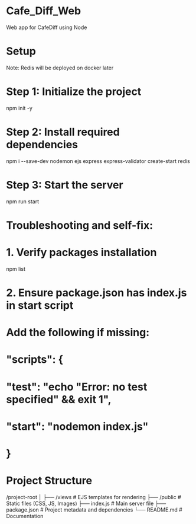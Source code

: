 # Cafe_Diff_Web
Web app for CafeDiff using Node 


# Setup

Note: Redis will be deployed on docker later

# Step 1: Initialize the project
npm init -y

# Step 2: Install required dependencies
npm i --save-dev nodemon ejs express express-validator create-start redis

# Step 3: Start the server
npm run start

# Troubleshooting and self-fix:
# 1. Verify packages installation
npm list

# 2. Ensure package.json has index.js in start script
# Add the following if missing:
# "scripts": {
#   "test": "echo \"Error: no test specified\" && exit 1",
#   "start": "nodemon index.js"
# }

# Project Structure

/project-root
│
├── /views # EJS templates for rendering
├── /public # Static files (CSS, JS, Images)
├── index.js # Main server file
├── package.json # Project metadata and dependencies
└── README.md # Documentation
